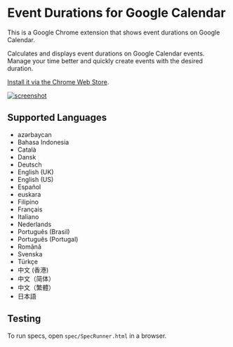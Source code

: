 # Event Durations for Google Calendar

This is a Google Chrome extension that shows event durations on Google Calendar.

Calculates and displays event durations on Google Calendar events. Manage your time better and quickly create events with the desired duration.

[Install it via the Chrome Web Store](https://chrome.google.com/webstore/detail/event-durations-for-googl/elfoibhncineionfonglaickdliaikmj).

[![screenshot](https://cloud.githubusercontent.com/assets/318214/22478441/b45eb6ea-e79e-11e6-8c7d-ab2aea61a20d.png)](https://chrome.google.com/webstore/detail/event-durations-for-googl/elfoibhncineionfonglaickdliaikmj)

## Supported Languages

* azərbaycan
* Bahasa Indonesia
* Català
* Dansk
* Deutsch
* English (UK)
* English (US)
* Español
* euskara
* Filipino
* Français
* Italiano
* Nederlands
* Português (Brasil)
* Português (Portugal)
* Română
* Svenska
* Türkçe
* 中文 (香港)
* 中文（简体）
* 中文（繁體）
* 日本語

## Testing

To run specs, open `spec/SpecRunner.html` in a browser.
